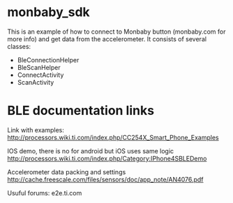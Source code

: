 # monbaby_sdk
This is an example of how to connect to Monbaby button (monbaby.com for more info) and get data from the accelerometer.
It consists of several classes:
* BleConnectionHelper
* BleScanHelper
* ConnectActivity
* ScanActivity

# BLE documentation links
Link with examples:
http://processors.wiki.ti.com/index.php/CC254X_Smart_Phone_Examples

IOS demo, there is no for android but iOS uses same logic
http://processors.wiki.ti.com/index.php/Category:IPhone4SBLEDemo

Accelerometer data packing and settings
http://cache.freescale.com/files/sensors/doc/app_note/AN4076.pdf

Usuful forums:
e2e.ti.com
